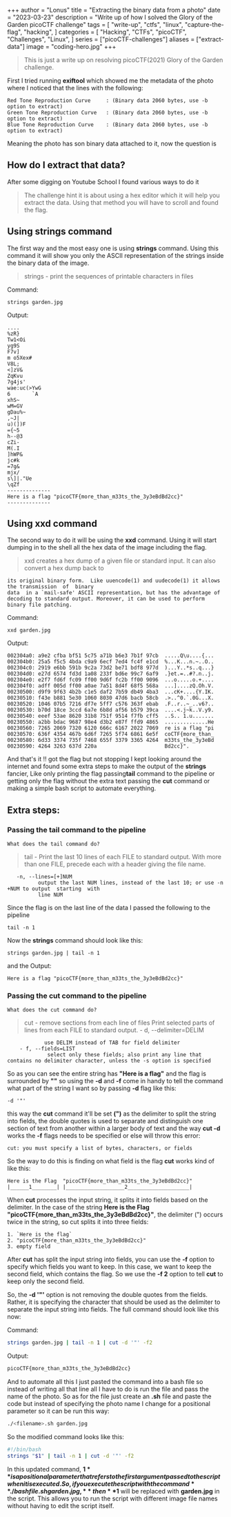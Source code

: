 +++
author = "Lonus"
title = "Extracting the binary data from a photo"
date = "2023-03-23"
description = "Write up of how I solved the Glory of the Garden picoCTF challenge"
tags = [
    "write-up",
    "ctfs",
    "linux",
    "capture-the-flag",
    "hacking",
]
categories = [
    "Hacking",
    "CTFs",
    "picoCTF",
    "Challenges",
    "Linux",
]
series = ["picoCTF-challenges"]
aliases = ["extract-data"]
image = "coding-hero.jpg"
+++

> This is just a write up on resolving picoCTF(2021) Glory of the Garden challenge.

First I tried running **exiftool** which showed me the metadata of the photo where I noticed that the lines with the following:

```shell
Red Tone Reproduction Curve     : (Binary data 2060 bytes, use -b option to extract)
Green Tone Reproduction Curve   : (Binary data 2060 bytes, use -b option to extract)
Blue Tone Reproduction Curve    : (Binary data 2060 bytes, use -b option to extract)
```

Meaning the photo has son binary data attached to it, now the question is

## How do I extract that data?

After some digging on Youtube School I found various ways to do it

> The challenge hint it is about using a hex editor which it will help you extract the data. Using that method you will have to scroll and found the flag.

## Using **strings** command

The first way and the most easy one is using **strings** command. Using this command it will show you only the ASCII representation of the strings inside the binary data of the image.

> strings - print the sequences of printable characters in files

Command:

```shell
strings garden.jpg
```

Output:

```shell
....
%zR}
Tw1<Oi
yg9S
F7v]
m o5Xex#
V8L;
<]zV&
ZqKvu
7g4js'
wae:uc(>YwG
6       `A
xhS~
wM=GV
gDau%~
,~J|
u)(])F
={~5
h--@3
cZi-
M(.I
]hWP&
jc#k
=7g&
mjx/
s\]|."Ue
\qZf
--------------
Here is a flag "picoCTF{more_than_m33ts_the_3y3eBdBd2cc}"
--------------
```
<!--adsense-->
## Using **xxd** command

The second way to do it will be using the **xxd** command. Using it will start dumping in to the shell all the hex data of the image including the flag.

> xxd creates a hex dump of a given file or standard input. It can also convert a hex dump back to

    its original binary form.  Like uuencode(1) and uudecode(1) it allows the transmission  of  binary
    data  in a `mail-safe' ASCII representation, but has the advantage of decoding to standard output. Moreover, it can be used to perform binary file patching.

Command:

```shell
xxd garden.jpg
```

Output:

```shell
002304a0: a9e2 cfba bf51 5c75 a71b b6e3 7b1f 97cb  .....Q\u....{...
002304b0: 25a5 f5c5 4bda c9a9 6ecf 7ed4 fc4f e1cd  %...K...n.~..O..
002304c0: 2919 e6bb 591b 9c2a 73d2 be71 bdf8 977d  )...Y..*s..q...}
002304d0: e27d 6574 fd3d 1a08 233f bd6e 99c7 6af9  .}et.=..#?.n..j.
002304e0: e2f7 fd6f fc09 ff00 9d6f fc2b ff00 9096  ...o.....o.+....
002304f0: adff 005d ff00 a0ae 7a51 8d4f 68f5 568a  ...]....zQ.Oh.V.
00230500: d9f9 9f63 4b2b c1e5 daf2 7b59 db49 4ba3  ...cK+....{Y.IK.
00230510: f43e b881 5e30 1060 8030 47d6 bacb 58cb  .>..^0.`.0G...X.
00230520: 1046 07b5 7216 df7e 5ff7 c576 363f ebab  .F..r..~_..v6?..
00230530: b70d 18ce 3ccd 6a7e 6b8d af56 b579 39ca  ....<.j~k..V.y9.
00230540: eeef 53ae 8620 31b8 751f 9514 f7fb cff5  ..S.. 1.u.......
00230550: a2bb bdac 9687 98e4 d3b2 e87f ffd9 4865  ..............He
00230560: 7265 2069 7320 6120 666c 6167 2022 7069  re is a flag "pi
00230570: 636f 4354 467b 6d6f 7265 5f74 6861 6e5f  coCTF{more_than_
00230580: 6d33 3374 735f 7468 655f 3379 3365 4264  m33ts_the_3y3eBd
00230590: 4264 3263 637d 220a                      Bd2cc}".
```

And that's it !! got the flag but not stopping I kept looking around the internet and found some extra steps to make the output of the **strings** fancier, Like only printing the flag passing**tail** command to the pipeline or getting only the flag without the extra text passing the **cut** command or making a simple bash script to automate everything.

## Extra steps:

### Passing the **tail** command to the pipeline

`What does the tail command do?`

> tail - Print the last 10 lines of each FILE to standard output. With more than one FILE, precede each with a header giving the file name.

       -n, --lines=[+]NUM
              output the last NUM lines, instead of the last 10; or use -n +NUM to output  starting  with
              line NUM

Since the flag is on the last line of the data I passed the following to the pipeline

```shell
tail -n 1
```

Now the **strings** command should look like this:

```shell
strings garden.jpg | tail -n 1
```

and the Output:

```shell
Here is a flag "picoCTF{more_than_m33ts_the_3y3eBdBd2cc}"
```

### Passing the **cut** command to the pipeline

`What does the cut command do?`

> cut - remove sections from each line of files
> Print selected parts of lines from each FILE to standard output. - d, --delimiter=DELIM

    			use DELIM instead of TAB for field delimiter
    	- f, --fields=LIST
    			 select only these fields; also print any line that contains no delimiter character, unless the -s option is specified

So as you can see the entire string has **"Here is a flag"** and the flag is surrounded by **""** so using the **-d** and **-f** come in handy to tell the command what part of the string I want so by passing **-d** flag like this:

```shell
-d '"'
```

this way the **cut** command it'll be set **(")** as the delimiter to split the string into fields, the double quotes is used to separate and distinguish one section of text from another within a larger body of text and the way **cut -d** works the **-f** flags needs to be specified or else will throw this error:

```shel
cut: you must specify a list of bytes, characters, or fields
```

So the way to do this is finding on what field is the flag **cut** works kind of like this:

```shell
Here is the Flag  "picoCTF{more_than_m33ts_the_3y3eBdBd2cc}"
|______1________| |___________________2____________________|
```

When **cut** processes the input string, it splits it into fields based on the delimiter. In the case of the string **Here is the Flag "picoCTF{more_than_m33ts_the_3y3eBdBd2cc}"**, the delimiter (") occurs twice in the string, so cut splits it into three fields:

```
1. `Here is the flag`
2. "picoCTF{more_than_m33ts_the_3y3eBdBd2cc}"
3. empty field
```

After **cut** has split the input string into fields, you can use the **-f** option to specify which fields you want to keep. In this case, we want to keep the second field, which contains the flag. So we use the **-f 2** option to tell **cut** to keep only the second field.

So, the **-d '"'** option is not removing the double quotes from the fields. Rather, it is specifying the character that should be used as the delimiter to separate the input string into fields. The full command should look like this now:

Command:

```bash
strings garden.jpg | tail -n 1 | cut -d '"' -f2
```

Output:

```bash
picoCTF{more_than_m33ts_the_3y3eBdBd2cc}
```

And to automate all this I just pasted the command into a bash file so instead of writing all that line all I have to do is run the file and pass the name of the photo.
So as for the file just create an **.sh** file and paste the code but instead of specifying the photo name I change for a positional parameter so it can be run this way:

```bash
./<filename>.sh garden.jpg
```

So the modified command looks like this:

```bash
#!/bin/bash
strings "$1" | tail -n 1 | cut -d '"' -f2
```

In this updated command, **$1** is a positional parameter that refers to the first argument passed to the script when it is executed. So, if you execute the script with the command **./bashfile.sh garden.jpg,** then **$1** will be replaced with **garden.jpg** in the script. This allows you to run the script with different image file names without having to edit the script itself.

